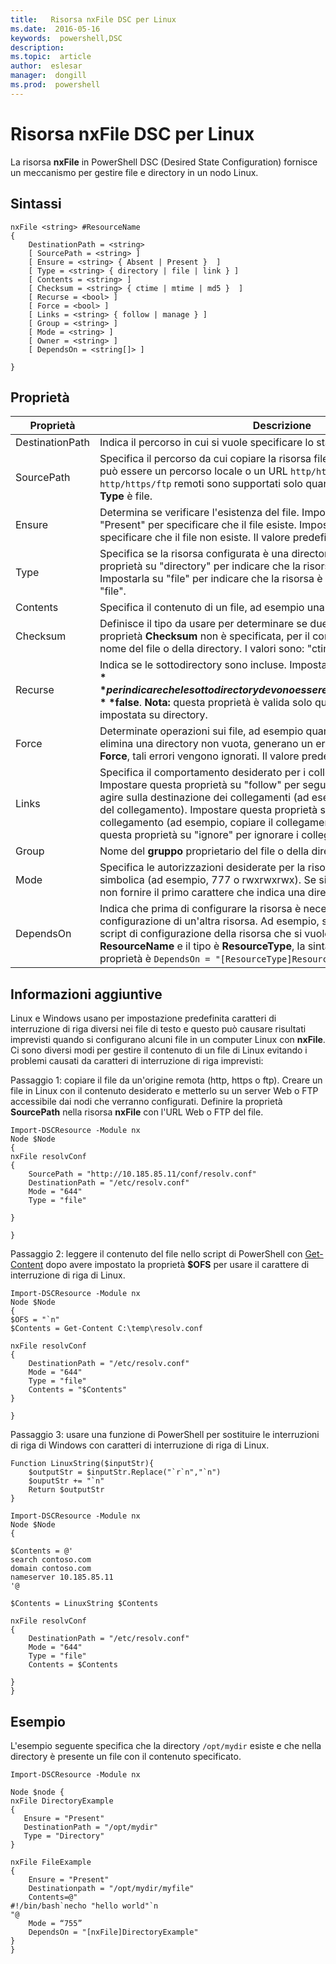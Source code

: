 ```yaml
---
title:   Risorsa nxFile DSC per Linux
ms.date:  2016-05-16
keywords:  powershell,DSC
description:  
ms.topic:  article
author:  eslesar
manager:  dongill
ms.prod:  powershell
---
```


# Risorsa nxFile DSC per Linux

La risorsa **nxFile** in PowerShell DSC (Desired State Configuration) fornisce un meccanismo per gestire file e directory in un nodo Linux.

## Sintassi

```
nxFile <string> #ResourceName
{
    DestinationPath = <string>
    [ SourcePath = <string> ]
    [ Ensure = <string> { Absent | Present }  ]
    [ Type = <string> { directory | file | link } ]
    [ Contents = <string> ]
    [ Checksum = <string> { ctime | mtime | md5 }  ]
    [ Recurse = <bool> ]
    [ Force = <bool> ]
    [ Links = <string> { follow | manage } ]
    [ Group = <string> ]
    [ Mode = <string> ]
    [ Owner = <string> ]
    [ DependsOn = <string[]> ]

}
```

## Proprietà

|  Proprietà |  Descrizione | 
|---|---|
| DestinationPath| Indica il percorso in cui si vuole specificare lo stato di un file o una directory.| 
| SourcePath| Specifica il percorso da cui copiare la risorsa file o cartella. Questo percorso può essere un percorso locale o un URL `http/https/ftp`. Gli URL `http/https/ftp` remoti sono supportati solo quando il valore della proprietà **Type** è file.| 
| Ensure| Determina se verificare l'esistenza del file. Impostare questa proprietà su "Present" per specificare che il file esiste. Impostarla su "Absent" per specificare che il file non esiste. Il valore predefinito è "Present".| 
| Type| Specifica se la risorsa configurata è una directory o un file. Impostare questa proprietà su "directory" per indicare che la risorsa è una directory. Impostarla su "file" per indicare che la risorsa è un file. Il valore predefinito è "file".| 
| Contents| Specifica il contenuto di un file, ad esempio una determinata stringa.| 
| Checksum| Definisce il tipo da usare per determinare se due file sono uguali. Se la proprietà **Checksum** non è specificata, per il confronto viene usato solo il nome del file o della directory. I valori sono: "ctime", "mtime" e "md5".| 
| Recurse| Indica se le sottodirectory sono incluse. Impostare questa proprietà su **$true** per indicare che le sottodirectory devono essere incluse. Il valore predefinito è **$false**. **Nota:** questa proprietà è valida solo quando la proprietà **Type** è impostata su directory.| 
| Force| Determinate operazioni sui file, ad esempio quando si sovrascrive un file o si elimina una directory non vuota, generano un errore. Usando la proprietà **Force**, tali errori vengono ignorati. Il valore predefinito è **$false**.| 
| Links| Specifica il comportamento desiderato per i collegamenti simbolici. Impostare questa proprietà su "follow" per seguire i collegamenti simbolici e agire sulla destinazione dei collegamenti (ad esempio, copiare il file invece del collegamento). Impostare questa proprietà su "manage" per agire sul collegamento (ad esempio, copiare il collegamento stesso). Impostare questa proprietà su "ignore" per ignorare i collegamenti simbolici.| 
| Group| Nome del **gruppo** proprietario del file o della directory.| 
| Mode| Specifica le autorizzazioni desiderate per la risorsa, in notazione ottale o simbolica (ad esempio, 777 o rwxrwxrwx). Se si usa la notazione simbolica, non fornire il primo carattere che indica una directory o un file.| 
| DependsOn | Indica che prima di configurare la risorsa è necessario eseguire la configurazione di un'altra risorsa. Ad esempio, se il valore di **ID** del blocco script di configurazione della risorsa che si vuole eseguire per primo è **ResourceName** e il tipo è **ResourceType**, la sintassi per usare questa proprietà è `DependsOn = "[ResourceType]ResourceName"`.| 

## Informazioni aggiuntive


Linux e Windows usano per impostazione predefinita caratteri di interruzione di riga diversi nei file di testo e questo può causare risultati imprevisti quando si configurano alcuni file in un computer Linux con __nxFile__. Ci sono diversi modi per gestire il contenuto di un file di Linux evitando i problemi causati da caratteri di interruzione di riga imprevisti:

Passaggio 1: copiare il file da un'origine remota (http, https o ftp). Creare un file in Linux con il contenuto desiderato e metterlo su un server Web o FTP accessibile dai nodi che verranno configurati. Definire la proprietà __SourcePath__ nella risorsa __nxFile__ con l'URL Web o FTP del file.

```
Import-DSCResource -Module nx
Node $Node
{
nxFile resolvConf
{
    SourcePath = "http://10.185.85.11/conf/resolv.conf"
    DestinationPath = "/etc/resolv.conf"
    Mode = "644"        
    Type = "file"
    
}
        
}
```


Passaggio 2: leggere il contenuto del file nello script di PowerShell con [Get-Content](https://technet.microsoft.com/en-us/library/hh849787.aspx) dopo avere impostato la proprietà __$OFS__ per usare il carattere di interruzione di riga di Linux.


```
Import-DSCResource -Module nx
Node $Node
{
$OFS = "`n"
$Contents = Get-Content C:\temp\resolv.conf

nxFile resolvConf
{
    DestinationPath = "/etc/resolv.conf"
    Mode = "644"        
    Type = "file"
    Contents = "$Contents"
}

}
```


Passaggio 3: usare una funzione di PowerShell per sostituire le interruzioni di riga di Windows con caratteri di interruzione di riga di Linux.

```
Function LinuxString($inputStr){
    $outputStr = $inputStr.Replace("`r`n","`n")
    $ouputStr += "`n"
    Return $outputStr
}

Import-DSCResource -Module nx
Node $Node
{

$Contents = @'
search contoso.com
domain contoso.com
nameserver 10.185.85.11
'@

$Contents = LinuxString $Contents

nxFile resolvConf
{
    DestinationPath = "/etc/resolv.conf"
    Mode = "644"        
    Type = "file"
    Contents = $Contents
    
}
}
```

## Esempio

L'esempio seguente specifica che la directory `/opt/mydir` esiste e che nella directory è presente un file con il contenuto specificato.

```
Import-DSCResource -Module nx 

Node $node {
nxFile DirectoryExample
{
   Ensure = "Present"
   DestinationPath = "/opt/mydir"
   Type = "Directory"
}

nxFile FileExample
{
    Ensure = "Present"
    Destinationpath = "/opt/mydir/myfile"
    Contents=@"
#!/bin/bash`necho "hello world"`n
"@ 
    Mode = “755”
    DependsOn = "[nxFile]DirectoryExample"
} 
}
```



<!--HONumber=May16_HO3-->


